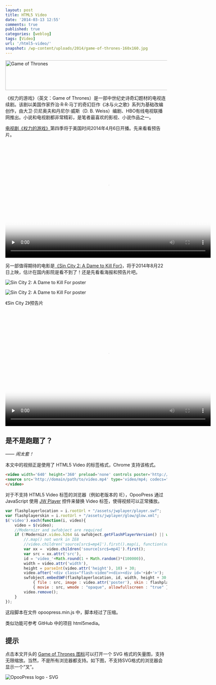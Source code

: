 ```yaml
---
layout: post
title: HTML5 Video
date: '2014-03-13 12:55'
comments: true
published: true
categories: [weblog]
tags: [Video]
url: '/html5-video/'
snapshot: /wp-content/uploads/2014/game-of-thrones-160x160.jpg
---
```


<!-- 800 124 -->
<a href="//upload.wikimedia.org/wikipedia/commons/2/2e/Game_of_Thrones_2011_logo.svg" target="_blank"><img alt="Game of Thrones" src="//upload.wikimedia.org/wikipedia/commons/thumb/2/2e/Game_of_Thrones_2011_logo.svg/800px-Game_of_Thrones_2011_logo.svg.png" width="600" height="93" srcset="//upload.wikimedia.org/wikipedia/commons/thumb/2/2e/Game_of_Thrones_2011_logo.svg/1200px-Game_of_Thrones_2011_logo.svg.png 1.5x, //upload.wikimedia.org/wikipedia/commons/thumb/2/2e/Game_of_Thrones_2011_logo.svg/1600px-Game_of_Thrones_2011_logo.svg.png 2x" /></a>

《权力的游戏》（英文：Game of Thrones）是一部中世纪史诗奇幻题材的电视连续剧。该剧以美国作家乔治·R·R·马丁的奇幻巨作《冰与火之歌》系列为基础改编创作，由大卫·贝尼奥夫和丹尼尔·威斯（D. B. Weiss）编剧、HBO有线电视联播网推出。小说和电视剧都非常精彩，是笔者最喜欢的影视、小说作品之一。

[电视剧《权力的游戏》](http://www.hbo.com/#/game-of-thrones/index.html)第四季将于美国时间2014年4月6日开播。先来看看预告片。

<!--more-->

<p><video width='640' height='360' preload='none' controls poster='/wp-content/uploads/2014/s-4-trailer-1-640.jpg'>
<source src='/wp-content/uploads/2014/game-of-thrones-season-4-trailer-1.mp4' type='video/mp4; codecs="avc1.42E01E, mp4a.40.2"'/></video></p>


另一部值得期待的电影是[《Sin City 2: A Dame to Kill For》](http://sincity-2.com/)，将于2014年8月22日上映，估计在国内影院是看不到了！还是先看看海报和预告片吧。

![Sin City 2: A Dame to Kill For poster](/wp-content/uploads/2014/sin-city-2-poster.jpg)

![Sin City 2: A Dame to Kill For poster](/wp-content/uploads/2014/Sin_City_A_Dame_to_Kill_For.jpg)


《Sin City 2》预告片

<p><video width='640' height='360' preload='none' controls poster='/wp-content/uploads/2014/sin-city-a-dame-to-kill-for-640x360.jpg'>
<source src='/wp-content/uploads/2014/sin-city-a-dame-to-kill-for-official-trailer-1-2014.mp4' type='video/mp4; codecs="avc1.42E01E, mp4a.40.2"'/>
</video></p>


## 是不是跑题了？
—— *闹太套！*

本文中的视频正是使用了 HTML5 Video 的标签格式，Chrome 支持该格式。
```html
<video width='640' height='360' preload='none' controls poster='http://domain/path/to/poster.jpg'>
<source src='http://domain/path/to/video.mp4' type='video/mp4; codecs="avc1.42E01E, mp4a.40.2"'/>
</video>
```

对于不支持 HTML5 Video 标签的浏览器（例如老版本的 IE），OpooPress 通过 JavaScript 使用 [JW Player](http://www.jwplayer.com/) 控件来替换 Video 标签，使得视频可以正常播放。

```js
var flashplayerlocation = i.rootUrl + "/assets/jwplayer/player.swf";
var flashplayerskin = i.rootUrl + "/assets/jwplayer/glow/glow.xml";
$('video').each(function(i, video){
	video = $(video);
	//Modernizr and swfobject are required
	if (!Modernizr.video.h264 && swfobject.getFlashPlayerVersion() || window.location.hash.indexOf("flash-test") !== -1){
		//.map() not work in IE8
		//video.children('source[src$=mp4]').first().map(i, function(source){
		var xx =  video.children('source[src$=mp4]').first();
		var src = xx.attr('src'),
		id = 'video_'+Math.round(1 + Math.random()*(100000)),
		width = video.attr('width'),
		height = parseInt(video.attr('height'), 10) + 30;
		video.after('<div class="flash-video"><div><div id='+id+'>');
		swfobject.embedSWF(flashplayerlocation, id, width, height + 30, "9.0.0",  
			{ file : src, image : video.attr('poster'), skin : flashplayerskin } , 
			{ movie : src, wmode : "opaque", allowfullscreen : "true" });
		video.remove();
	}
});
```
这段脚本在文件 opoopress.min.js 中，脚本经过了压缩。

类似功能可参考 GitHub 中的项目 html5media。

## 提示

点击本文开头的 [Game of Thrones 图标](//upload.wikimedia.org/wikipedia/commons/2/2e/Game_of_Thrones_2011_logo.svg)可以打开一个 SVG 格式的矢量图，支持无限缩放。当然，不是所有浏览器都支持。如下图，不支持SVG格式的浏览器会显示一个“叉”。

![OpooPress logo - SVG](//static.opoo.org/oplogo/opoopress.svg)

